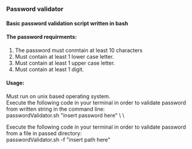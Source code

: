 ### Password validator

#### Basic password validation script written in bash

#### The password requirments:

1. The password must conmtain at least 10 characters
2. Must contain at least 1 lower case letter.
3. Must contain at least 1 upper case letter.
4. Must contain at least 1 digit.

#### Usage:

Must run on unix based operating system.\
Execute the following code in your terminal in order to validate password from written string in the command line:\
passwordValidator.sh "insert password here" \ \

Execute the following code in your terminal in order to validate password from a file in passed directory:\
passwordValidator.sh -f "insert path here"